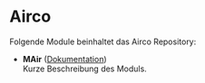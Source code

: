 # Airco

Folgende Module beinhaltet das Airco Repository:

- __MAir__ ([Dokumentation](MAir))  
	Kurze Beschreibung des Moduls.